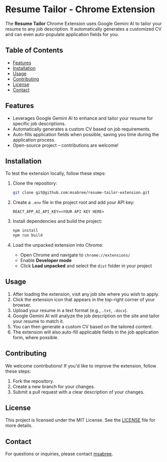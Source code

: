 # Resume Tailor - Chrome Extension

The **Resume Tailor** Chrome Extension uses Google Gemini AI to tailor your resume to any job description. It automatically generates a customized CV and can even auto-populate application fields for you.

## Table of Contents

- [Features](#features)
- [Installation](#installation)
- [Usage](#usage)
- [Contributing](#contributing)
- [License](#license)
- [Contact](#contact)

## Features

- Leverages Google Gemini AI to enhance and tailor your resume for specific job descriptions.
- Automatically generates a custom CV based on job requirements.
- Auto-fills application fields when possible, saving you time during the application process.
- Open-source project – contributions are welcome!

## Installation

To test the extension locally, follow these steps:

1. Clone the repository:
   ```bash
   git clone git@github.com:msabree/resume-tailor-extension.git
   ```

2. Create a `.env` file in the project root and add your API key:
   ```
   REACT_APP_AI_API_KEY=<YOUR API KEY HERE>
   ```

3. Install dependencies and build the project:
   ```bash
   npm install
   npm run build
   ```

4. Load the unpacked extension into Chrome:
   - Open Chrome and navigate to `chrome://extensions/`
   - Enable **Developer mode**
   - Click **Load unpacked** and select the `dist` folder in your project

## Usage

1. After loading the extension, visit any job site where you wish to apply.
2. Click the extension icon that appears in the top-right corner of your browser.
3. Upload your resume in a text format (e.g., `.txt`, `.docx`).
4. Google Gemini AI will analyze the job description on the site and tailor your resume to match it.
5. You can then generate a custom CV based on the tailored content.
6. The extension will also auto-fill applicable fields in the job application form, where possible.

## Contributing

We welcome contributions! If you'd like to improve the extension, follow these steps:
1. Fork the repository.
2. Create a new branch for your changes.
3. Submit a pull request with a clear description of your changes.

## License

This project is licensed under the MIT License. See the [LICENSE](LICENSE) file for more details.

## Contact

For questions or inquiries, please contact [msabree](mailto:makeen.sabree@gmail.com).